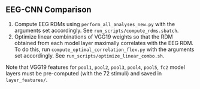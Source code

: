 ## EEG-CNN Comparison

1. Compute EEG RDMs using `perform_all_analyses_new.py` with the arguments set accordingly. 
See `run_scripts/compute_rdms.sbatch`.
2. Optimize linear combinations of VGG19 weights so that the RDM obtained from each model layer maximally correlates with the EEG RDM. 
To do this, run `compute_optimal_correlation_flex.py` with the arguments set accordingly. See `run_scripts/optimize_linear_combo.sh`.

Note that VGG19 features for `pool1`, `pool2`, `pool3`, `pool4`, `pool5`, `fc2` model layers must be pre-computed (with the 72 stimuli)
and saved in `layer_features/`.
